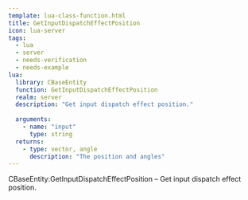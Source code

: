 ```yaml
---
template: lua-class-function.html
title: GetInputDispatchEffectPosition
icon: lua-server
tags:
  - lua
  - server
  - needs-verification
  - needs-example
lua:
  library: CBaseEntity
  function: GetInputDispatchEffectPosition
  realm: server
  description: "Get input dispatch effect position."
  
  arguments:
    - name: "input"
      type: string
  returns:
    - type: vector, angle
      description: "The position and angles"
---
```


<div class="lua__search__keywords">
CBaseEntity:GetInputDispatchEffectPosition &#x2013; Get input dispatch effect position.
</div>
